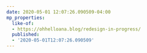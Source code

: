 ```yaml
---
date: 2020-05-01 12:07:26.090509-04:00
mp_properties:
  like-of:
  - https://ohhelloana.blog/redesign-in-progress/
  published:
  - '2020-05-01T12:07:26.090509'
---
```



